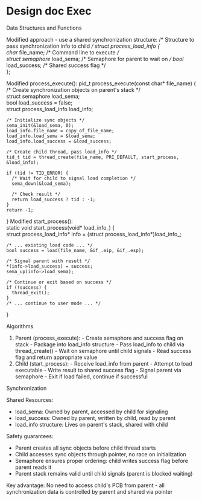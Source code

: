 # Design doc Exec

Data Structures and Functions
                                                                                               
  Modified approach - use a shared synchronization structure:
  /* Structure to pass synchronization info to child */
  struct process_load_info {  
    char* file_name;              /* Command line to execute */                                
    struct semaphore* load_sema;  /* Semaphore for parent to wait on */
    bool* load_success;           /* Shared success flag */                                    
  };                                       
                                                                                               
  Modified process_execute():
  pid_t process_execute(const char* file_name) {
    /* Create synchronization objects on parent's stack */                 
    struct semaphore load_sema;                
    bool load_success = false;      
    struct process_load_info load_info;                                                        

    /* Initialize sync objects */  
    sema_init(&load_sema, 0);       
    load_info.file_name = copy_of_file_name;
    load_info.load_sema = &load_sema;                                                          
    load_info.load_success = &load_success;                                                    
                                                                                               
    /* Create child thread, pass load_info */
    tid_t tid = thread_create(file_name, PRI_DEFAULT, start_process, &load_info);
                                                                                               
    if (tid != TID_ERROR) {                                                                    
      /* Wait for child to signal load completion */                                           
      sema_down(&load_sema);                                                                   

      /* Check result */                                                                                                                                                                      
      return load_success ? tid : -1;                                                          
    }                                                                                                                                                                                         
    return -1;                                                                                 
  }
Modified start_process():                                                                                                                                                                   
  static void start_process(void* load_info_) {                                                                                                                                               
    struct process_load_info* info = (struct process_load_info*)load_info_;
                                               
    /* ... existing load code ... */
    bool success = load(file_name, &if_.eip, &if_.esp);

    /* Signal parent with result */
    *(info->load_success) = success;
    sema_up(info->load_sema);

    /* Continue or exit based on success */
    if (!success) {
      thread_exit();
    }
    /* ... continue to user mode ... */
  }

  Algorithms

  1. Parent (process_execute):
    - Create semaphore and success flag on stack
    - Package into load_info structure
    - Pass load_info to child via thread_create()
    - Wait on semaphore until child signals
    - Read success flag and return appropriate value
  2. Child (start_process):
    - Receive load_info from parent
    - Attempt to load executable
    - Write result to shared success flag
    - Signal parent via semaphore
    - Exit if load failed, continue if successful

  Synchronization

  Shared Resources:
  - load_sema: Owned by parent, accessed by child for signaling
  - load_success: Owned by parent, written by child, read by parent
  - load_info structure: Lives on parent's stack, shared with child

  Safety guarantees:
  - Parent creates all sync objects before child thread starts
  - Child accesses sync objects through pointer, no race on initialization
  - Semaphore ensures proper ordering: child writes success flag before parent reads it
  - Parent stack remains valid until child signals (parent is blocked waiting)

  Key advantage: No need to access child's PCB from parent - all synchronization data is controlled by parent and shared via pointer
